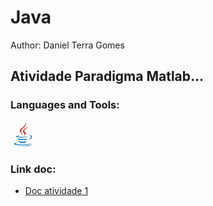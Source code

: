 
# Java
Author: Daniel Terra Gomes



## Atividade Paradigma Matlab...


<h3 align="left">Languages and Tools:</h3>
<p align="left"> <a href="https://www.java.com" target="_blank"> <img src="https://raw.githubusercontent.com/devicons/devicon/master/icons/java/java-original.svg" alt="java" width="40" height="40"/> </a> </p>


<p align="center"><link src="https://docs.google.com/document/d/1AI1SpgRSWtFyzEyIi632853QLh1w9MqylhnPFuXqK_Q/edit?usp=sharing" alt="doc" /></p>



### Link doc:
- <a href="--" target="_blank">Doc atividade 1</a>
